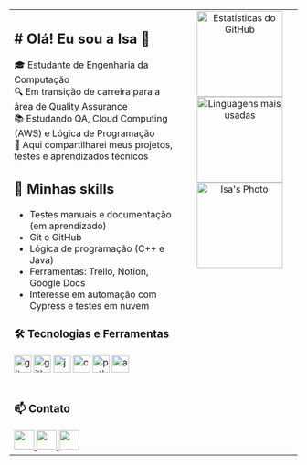 <table>
  <tr>
    <td valign="top" width="60%">

<h2 align="left"># Olá! Eu sou a Isa 👋</h2>

🎓 Estudante de Engenharia da Computação  
🔍 Em transição de carreira para a área de Quality Assurance  
📚 Estudando QA, Cloud Computing (AWS) e Lógica de Programação  
🚀 Aqui compartilharei meus projetos, testes e aprendizados técnicos  

## 💼 Minhas skills
- Testes manuais e documentação (em aprendizado)  
- Git e GitHub  
- Lógica de programação (C++ e Java)  
- Ferramentas: Trello, Notion, Google Docs  
- Interesse em automação com Cypress e testes em nuvem  

### 🛠️ Tecnologias e Ferramentas
<div align="left" style="margin-top: 10px;">
  <img src="https://cdn.jsdelivr.net/gh/devicons/devicon/icons/git/git-original.svg" height="30" alt="git logo" />
  <img src="https://cdn.jsdelivr.net/gh/devicons/devicon/icons/github/github-original.svg" height="30" alt="github logo" />
  <img src="https://cdn.jsdelivr.net/gh/devicons/devicon/icons/java/java-original.svg" height="30" alt="java logo" />
  <img src="https://cdn.jsdelivr.net/gh/devicons/devicon/icons/cplusplus/cplusplus-original.svg" height="30" alt="c++ logo" />
  <img src="https://cdn.jsdelivr.net/gh/devicons/devicon/icons/python/python-original.svg" height="30" alt="python logo" />
  <img src="https://cdn.jsdelivr.net/gh/devicons/devicon/icons/amazonwebservices/amazonwebservices-original.svg" height="30" alt="aws logo" />
</div>

<br />

### 📫 Contato
<div align="left">
  <a href="https://www.linkedin.com/in/isaclgarcia/" target="_blank">
    <img src="https://img.shields.io/static/v1?message=LinkedIn&logo=linkedin&label=&color=0077B5&logoColor=white&labelColor=&style=for-the-badge" height="35" />
  </a>
  <a href="mailto:isaclgarcia@gmail.com" target="_blank">
    <img src="https://img.shields.io/static/v1?message=Gmail&logo=gmail&label=&color=D14836&logoColor=white&labelColor=&style=for-the-badge" height="35" />
  </a>
  <a href="https://www.dio.me/users/isaclgarcia" target="_blank">
    <img src="https://img.shields.io/badge/DIO.me-User-blueviolet?style=for-the-badge&logo=data:image/svg+xml;base64,PHN2ZyBmaWxsPSJ3aGl0ZSIgdmlld0JveD0iMCAwIDI0IDI0IiB4bWxucz0iaHR0cDovL3d3dy53My5vcmcvMjAwMC9zdmciPjxwYXRoIGQ9Ik0xMS45NCAyMmMtNS40NSAwLTkuOTQtNC40OS05Ljk0LTkuOTRTNi40OSAyIDExLjk0IDJjNS40NSAwIDkuOTQgNC40OSA5Ljk0IDkuOTRTMTcuMzkgMjIgMTEuOTQgMjJ6bTAtMThjLTQuNDEgMC04IDMuNTktOCA4czMuNTkgOCA4IDhjNC40MSAwIDgtMy41OSA4LThzLTMuNTktOC04LTh6Ii8+PC9zdmc+" height="35" />
  </a>
</div>

</td>

<td valign="top" width="40%" align="center">

  <img src="https://github-readme-stats.vercel.app/api?username=isaclgarcia&hide_title=false&hide_rank=false&show_icons=true&include_all_commits=true&count_private=true&disable_animations=false&theme=dracula&locale=pt-br&hide_border=false" height="150" alt="Estatísticas do GitHub" />
  <br />
  <img src="https://github-readme-stats.vercel.app/api/top-langs?username=isaclgarcia&locale=pt-br&hide_title=false&layout=compact&card_width=320&langs_count=5&theme=dracula&hide_border=false" height="150" alt="Linguagens mais usadas" />
  <br />
  <img src="https://github.com/user-attachments/assets/318a807e-9f85-4f4e-a429-268cce70134a/1731261946841" height="150" alt="Isa's Photo" />

</td>
</tr>
</table>
